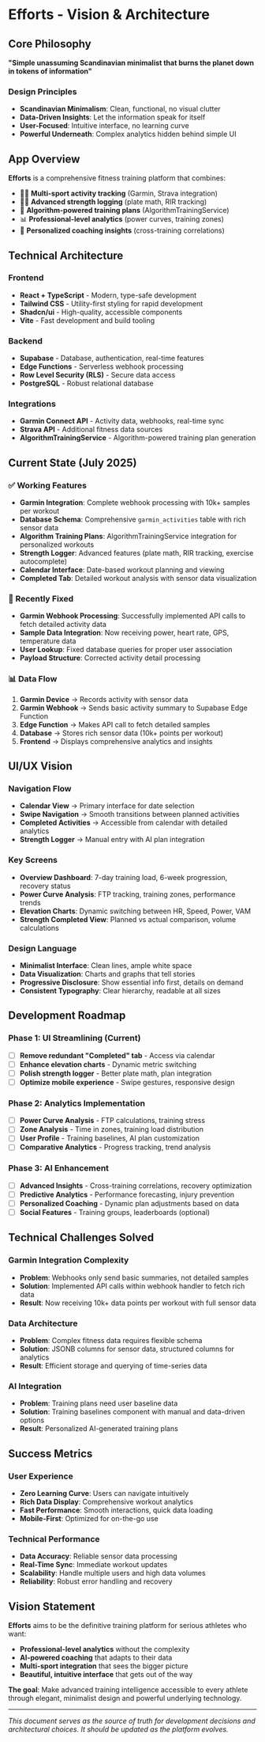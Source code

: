 # Efforts - Vision & Architecture

## Core Philosophy

**"Simple unassuming Scandinavian minimalist that burns the planet down in tokens of information"**

### Design Principles
- **Scandinavian Minimalism**: Clean, functional, no visual clutter
- **Data-Driven Insights**: Let the information speak for itself
- **User-Focused**: Intuitive interface, no learning curve
- **Powerful Underneath**: Complex analytics hidden behind simple UI

## App Overview

**Efforts** is a comprehensive fitness training platform that combines:
- 🏃‍♂️ **Multi-sport activity tracking** (Garmin, Strava integration)
- 🏋️‍♂️ **Advanced strength logging** (plate math, RIR tracking)
- 🧮 **Algorithm-powered training plans** (AlgorithmTrainingService)
- 📊 **Professional-level analytics** (power curves, training zones)
- 🎯 **Personalized coaching insights** (cross-training correlations)

## Technical Architecture

### Frontend
- **React + TypeScript** - Modern, type-safe development
- **Tailwind CSS** - Utility-first styling for rapid development
- **Shadcn/ui** - High-quality, accessible components
- **Vite** - Fast development and build tooling

### Backend
- **Supabase** - Database, authentication, real-time features
- **Edge Functions** - Serverless webhook processing
- **Row Level Security (RLS)** - Secure data access
- **PostgreSQL** - Robust relational database

### Integrations
- **Garmin Connect API** - Activity data, webhooks, real-time sync
- **Strava API** - Additional fitness data sources
- **AlgorithmTrainingService** - Algorithm-powered training plan generation

## Current State (July 2025)

### ✅ Working Features
- **Garmin Integration**: Complete webhook processing with 10k+ samples per workout
- **Database Schema**: Comprehensive `garmin_activities` table with rich sensor data
- **Algorithm Training Plans**: AlgorithmTrainingService integration for personalized workouts
- **Strength Logger**: Advanced features (plate math, RIR tracking, exercise autocomplete)
- **Calendar Interface**: Date-based workout planning and viewing
- **Completed Tab**: Detailed workout analysis with sensor data visualization

### 🔧 Recently Fixed
- **Garmin Webhook Processing**: Successfully implemented API calls to fetch detailed activity data
- **Sample Data Integration**: Now receiving power, heart rate, GPS, temperature data
- **User Lookup**: Fixed database queries for proper user association
- **Payload Structure**: Corrected activity detail processing

### 📊 Data Flow
1. **Garmin Device** → Records activity with sensor data
2. **Garmin Webhook** → Sends basic activity summary to Supabase Edge Function
3. **Edge Function** → Makes API call to fetch detailed samples
4. **Database** → Stores rich sensor data (10k+ points per workout)
5. **Frontend** → Displays comprehensive analytics and insights

## UI/UX Vision

### Navigation Flow
- **Calendar View** → Primary interface for date selection
- **Swipe Navigation** → Smooth transitions between planned activities
- **Completed Activities** → Accessible from calendar with detailed analytics
- **Strength Logger** → Manual entry with AI plan integration

### Key Screens
- **Overview Dashboard**: 7-day training load, 6-week progression, recovery status
- **Power Curve Analysis**: FTP tracking, training zones, performance trends
- **Elevation Charts**: Dynamic switching between HR, Speed, Power, VAM
- **Strength Completed View**: Planned vs actual comparison, volume calculations

### Design Language
- **Minimalist Interface**: Clean lines, ample white space
- **Data Visualization**: Charts and graphs that tell stories
- **Progressive Disclosure**: Show essential info first, details on demand
- **Consistent Typography**: Clear hierarchy, readable at all sizes

## Development Roadmap

### Phase 1: UI Streamlining (Current)
- [ ] **Remove redundant "Completed" tab** - Access via calendar
- [ ] **Enhance elevation charts** - Dynamic metric switching
- [ ] **Polish strength logger** - Better plate math, plan integration
- [ ] **Optimize mobile experience** - Swipe gestures, responsive design

### Phase 2: Analytics Implementation
- [ ] **Power Curve Analysis** - FTP calculations, training stress
- [ ] **Zone Analysis** - Time in zones, training load distribution
- [ ] **User Profile** - Training baselines, AI plan customization
- [ ] **Comparative Analytics** - Progress tracking, trend analysis

### Phase 3: AI Enhancement
- [ ] **Advanced Insights** - Cross-training correlations, recovery optimization
- [ ] **Predictive Analytics** - Performance forecasting, injury prevention
- [ ] **Personalized Coaching** - Dynamic plan adjustments based on data
- [ ] **Social Features** - Training groups, leaderboards (optional)

## Technical Challenges Solved

### Garmin Integration Complexity
- **Problem**: Webhooks only send basic summaries, not detailed samples
- **Solution**: Implemented API calls within webhook handler to fetch rich data
- **Result**: Now receiving 10k+ data points per workout with full sensor data

### Data Architecture
- **Problem**: Complex fitness data requires flexible schema
- **Solution**: JSONB columns for sensor data, structured columns for analytics
- **Result**: Efficient storage and querying of time-series data

### AI Integration
- **Problem**: Training plans need user baseline data
- **Solution**: Training baselines component with manual and data-driven options
- **Result**: Personalized AI-generated training plans

## Success Metrics

### User Experience
- **Zero Learning Curve**: Users can navigate intuitively
- **Rich Data Display**: Comprehensive workout analytics
- **Fast Performance**: Smooth interactions, quick data loading
- **Mobile-First**: Optimized for on-the-go use

### Technical Performance
- **Data Accuracy**: Reliable sensor data processing
- **Real-Time Sync**: Immediate workout updates
- **Scalability**: Handle multiple users and high data volumes
- **Reliability**: Robust error handling and recovery

## Vision Statement

**Efforts** aims to be the definitive training platform for serious athletes who want:
- **Professional-level analytics** without the complexity
- **AI-powered coaching** that adapts to their data
- **Multi-sport integration** that sees the bigger picture
- **Beautiful, intuitive interface** that gets out of the way

**The goal**: Make advanced training intelligence accessible to every athlete through elegant, minimalist design and powerful underlying technology.

---

*This document serves as the source of truth for development decisions and architectural choices. It should be updated as the platform evolves.* 